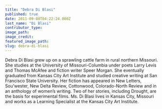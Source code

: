 ```yaml
---
title: "Debra Di Blasi"
published: true
date: 2011-09-08T04:22:24.000Z
last_name: "Di Blasi"
contributor_type:
image_path:
image_credit:
featured_image_path:
slug: debra-di-blasi
---
```


Debra Di Blasi grew up on a sprawling cattle farm in rural northern Missouri. She studies at the University of Missouri-Columbia under poets Larry Levis and Thomas McAfee and fiction writer Speer Morgan. She eventually graduated from Kansas City Art Institute and studied creative writing at San Francisco State University. Her fiction has appeared in New Letters, Sou’wester, New Delta Review, Cottonwood, Colorado-North Review and in an anthology of women’s writing. Two of her stories, including Drought, are the basis for experimental films. Ms. Di Blasi lives in Kansas City, Missouri and works as a Learning Specialist at the Kansas City Art Institute.

